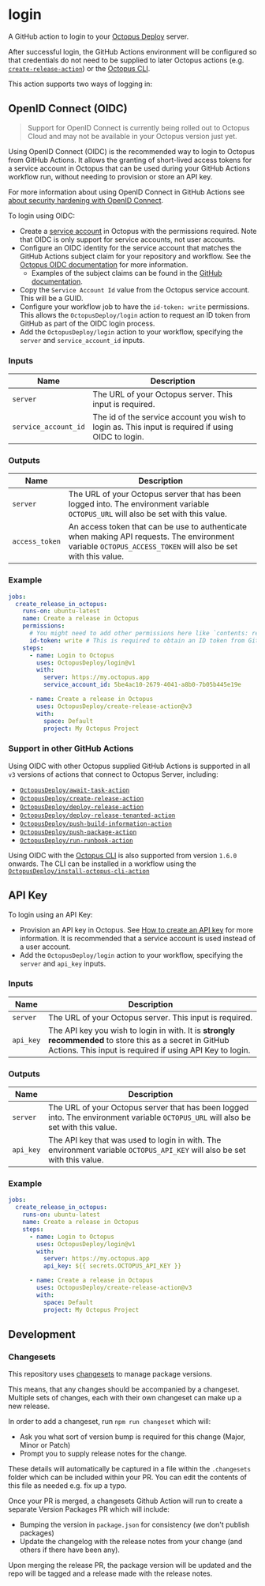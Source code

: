 # login

A GitHub action to login to your [Octopus Deploy](https://octopus.com/) server.

After successful login, the GitHub Actions environment will be configured so that credentials do not need to be supplied to later Octopus actions (e.g. [`create-release-action`](https://github.com/OctopusDeploy/create-release-action)) or the [Octopus CLI](https://github.com/OctopusDeploy/cli).

This action supports two ways of logging in:

## OpenID Connect (OIDC)

> Support for OpenID Connect is currently being rolled out to Octopus Cloud and may not be available in your Octopus version just yet.

Using OpenID Connect (OIDC) is the recommended way to login to Octopus from GitHub Actions. It allows the granting of short-lived access tokens for a service account in Octopus that can be used during your GitHub Actions workflow run, without needing to provision or store an API key.

For more information about using OpenID Connect in GitHub Actions see [about security hardening with OpenID Connect](https://docs.github.com/en/actions/deployment/security-hardening-your-deployments/about-security-hardening-with-openid-connect).

To login using OIDC:

-   Create a [service account](https://oc.to/ServiceAccount) in Octopus with the permissions required. Note that OIDC is only support for service accounts, not user accounts.
-   Configure an OIDC identity for the service account that matches the GitHub Actions subject claim for your repository and workflow. See the [Octopus OIDC documentation](https://oc.to/ServiceAccountOidcIdentities) for more information.
    -   Examples of the subject claims can be found in the [GitHub documentation](https://docs.github.com/en/actions/deployment/security-hardening-your-deployments/about-security-hardening-with-openid-connect#defining-trust-conditions-on-cloud-roles-using-oidc-claims).
-   Copy the `Service Account Id` value from the Octopus service account. This will be a GUID.
-   Configure your workflow job to have the `id-token: write` permissions. This allows the `OctopusDeploy/login` action to request an ID token from GitHub as part of the OIDC login process.
-   Add the `OctopusDeploy/login` action to your workflow, specifying the `server` and `service_account_id` inputs.

### Inputs

| Name                 | Description                                                                                        |
| -------------------- | -------------------------------------------------------------------------------------------------- |
| `server`             | The URL of your Octopus server. This input is required.                                            |
| `service_account_id` | The id of the service account you wish to login as. This input is required if using OIDC to login. |

### Outputs

| Name           | Description                                                                                                                                                 |
| -------------- | ----------------------------------------------------------------------------------------------------------------------------------------------------------- |
| `server`       | The URL of your Octopus server that has been logged into. The environment variable `OCTOPUS_URL` will also be set with this value.                          |
| `access_token` | An access token that can be use to authenticate when making API requests. The environment variable `OCTOPUS_ACCESS_TOKEN` will also be set with this value. |

### Example

```yaml
jobs:
  create_release_in_octopus:
    runs-on: ubuntu-latest
    name: Create a release in Octopus
    permissions:
      # You might need to add other permissions here like `contents: read` depending on what else your job needs to do
      id-token: write # This is required to obtain an ID token from GitHub Actions for the job
    steps:
      - name: Login to Octopus
        uses: OctopusDeploy/login@v1
        with:
          server: https://my.octopus.app
          service_account_id: 5be4ac10-2679-4041-a8b0-7b05b445e19e

      - name: Create a release in Octopus
        uses: OctopusDeploy/create-release-action@v3
        with:
          space: Default
          project: My Octopus Project
```

### Support in other GitHub Actions

Using OIDC with other Octopus supplied GitHub Actions is supported in all `v3` versions of actions that connect to Octopus Server, including:

-   [`OctopusDeploy/await-task-action`](https://github.com/OctopusDeploy/await-task-action)
-   [`OctopusDeploy/create-release-action`](https://github.com/OctopusDeploy/create-release-action)
-   [`OctopusDeploy/deploy-release-action`](https://github.com/OctopusDeploy/deploy-release-action)
-   [`OctopusDeploy/deploy-release-tenanted-action`](https://github.com/OctopusDeploy/deploy-release-tenanted-action)
-   [`OctopusDeploy/push-build-information-action`](https://github.com/OctopusDeploy/push-build-information-action)
-   [`OctopusDeploy/push-package-action`](https://github.com/OctopusDeploy/push-package-action)
-   [`OctopusDeploy/run-runbook-action`](https://github.com/OctopusDeploy/run-runbook-action)

Using OIDC with the [Octopus CLI](https://github.com/OctopusDeploy/cli) is also supported from version `1.6.0` onwards. The CLI can be installed in a workflow using the [`OctopusDeploy/install-octopus-cli-action`](https://github.com/OctopusDeploy/install-octopus-cli-action)

## API Key

To login using an API Key:

-   Provision an API key in Octopus. See [How to create an API key](https://octopus.com/docs/octopus-rest-api/how-to-create-an-api-key) for more information. It is recommended that a service account is used instead of a user account.
-   Add the `OctopusDeploy/login` action to your workflow, specifying the `server` and `api_key` inputs.

### Inputs

| Name      | Description                                                                                                                                                          |
| --------- | -------------------------------------------------------------------------------------------------------------------------------------------------------------------- |
| `server`  | The URL of your Octopus server. This input is required.                                                                                                              |
| `api_key` | The API key you wish to login in with. It is **strongly recommended** to store this as a secret in GitHub Actions. This input is required if using API Key to login. |

### Outputs

| Name      | Description                                                                                                                        |
| --------- | ---------------------------------------------------------------------------------------------------------------------------------- |
| `server`  | The URL of your Octopus server that has been logged into. The environment variable `OCTOPUS_URL` will also be set with this value. |
| `api_key` | The API key that was used to login in with. The environment variable `OCTOPUS_API_KEY` will also be set with this value.           |

### Example

```yaml
jobs:
  create_release_in_octopus:
    runs-on: ubuntu-latest
    name: Create a release in Octopus
    steps:
      - name: Login to Octopus
        uses: OctopusDeploy/login@v1
        with:
          server: https://my.octopus.app
          api_key: ${{ secrets.OCTOPUS_API_KEY }}

      - name: Create a release in Octopus
        uses: OctopusDeploy/create-release-action@v3
        with:
          space: Default
          project: My Octopus Project
```

## Development

### Changesets

This repository uses [changesets](https://github.com/changesets/changesets) to manage package versions.

This means, that any changes should be accompanied by a changeset. Multiple sets of changes, each with their own changeset can make up a new release.

In order to add a changeset, run `npm run changeset` which will:

-   Ask you what sort of version bump is required for this change (Major, Minor or Patch)
-   Prompt you to supply release notes for the change.

These details will automatically be captured in a file within the `.changesets` folder which can be included within your PR. You can edit the contents of this file as needed e.g. fix up a typo.

Once your PR is merged, a changesets Github Action will run to create a separate Version Packages PR which will include:

-   Bumping the version in `package.json` for consistency (we don't publish packages)
-   Update the changelog with the release notes from your change (and others if there have been any).

Upon merging the release PR, the package version will be updated and the repo will be tagged and a release made with the release notes.
